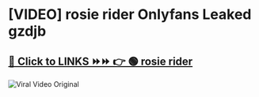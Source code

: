
 # [VIDEO] rosie rider Onlyfans Leaked gzdjb

## <h2><a href="https://clipsfans.com/rosie_rider&ref=git">🔗 Click to LINKS ⏩⏩ 👉 🟢 rosie rider </a></h2>

<a href="https://clipsfans.com/rosie_rider&ref=git" rel="nofollow" data-target="animated-image.originalLink"><img src="https://i.ibb.co.com/xMMVF88/686577567.gif" alt="Viral Video Original" style="max-width: 100%; display: inline-block;" data-target="animated-image.originalImage"></a>

